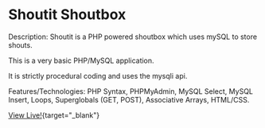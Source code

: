 # Shoutit Shoutbox
Description: Shoutit is a PHP powered shoutbox which uses mySQL to store shouts.

This is a very basic PHP/MySQL application.

It is strictly procedural coding and uses the mysqli api.

Features/Technologies:
PHP Syntax, PHPMyAdmin, MySQL Select, MySQL Insert, Loops, Superglobals (GET, POST), Associative Arrays, HTML/CSS.

[//]: # (<a href="https://matt.zapto.org/domenico/php/p1/index.php" target="_blank">View Live!</a>)
[View Live!](https://matt.zapto.org/domenico/php/p1/index.php){target="_blank"}